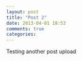 ```yaml
---
layout: post
title: "Post 2"
date: 2013-04-01 18:53
comments: true
categories: 
---
```

Testing another post upload